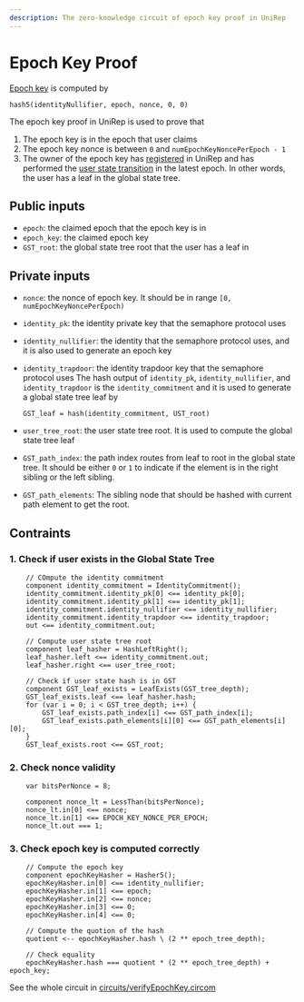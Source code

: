 ```yaml
---
description: The zero-knowledge circuit of epoch key proof in UniRep
---
```


# Epoch Key Proof

[Epoch key](../terms/epoch-key.md) is computed by

```
hash5(identityNullifier, epoch, nonce, 0, 0)
```

The epoch key proof in UniRep is used to prove that

1. The epoch key is in the epoch that user claims
2. The epoch key nonce is between `0` and `numEpochKeyNoncePerEpoch - 1`
3. The owner of the epoch key has [registered](https://github.com/vivianjeng/UniRep/blob/git-book/introduction/README.md#1.-registration) in UniRep and has performed the [user state transition](../terms/user-state-transition.md) in the latest epoch. In other words, the user has a leaf in the global state tree.

## Public inputs

* `epoch`: the claimed epoch that the epoch key is in
* `epoch_key`: the claimed epoch key
* `GST_root`: the global state tree root that the user has a leaf in

## Private inputs

* `nonce`: the nonce of epoch key. It should be in range `[0, numEpochKeyNoncePerEpoch)`
* `identity_pk`: the identity private key that the semaphore protocol uses
* `identity_nullifier`: the identity that the semaphore protocol uses, and it is also used to generate an epoch key
*   `identity_trapdoor`: the identity trapdoor key that the semaphore protocol uses The hash output of `identity_pk`, `identity_nullifier`, and `identity_trapdoor` is the `identity_commitment` and it is used to generate a global state tree leaf by

    ```
    GST_leaf = hash(identity_commitment, UST_root)
    ```
* `user_tree_root`: the user state tree root. It is used to compute the global state tree leaf
* `GST_path_index`: the path index routes from leaf to root in the global state tree. It should be either `0` or `1` to indicate if the element is in the right sibling or the left sibling.
* `GST_path_elements`: The sibling node that should be hashed with current path element to get the root.

## Contraints

### 1. Check if user exists in the Global State Tree

```
    // COmpute the identity commitment
    component identity_commitment = IdentityCommitment();
    identity_commitment.identity_pk[0] <== identity_pk[0];
    identity_commitment.identity_pk[1] <== identity_pk[1];
    identity_commitment.identity_nullifier <== identity_nullifier;
    identity_commitment.identity_trapdoor <== identity_trapdoor;
    out <== identity_commitment.out;

    // Compute user state tree root
    component leaf_hasher = HashLeftRight();
    leaf_hasher.left <== identity_commitment.out;
    leaf_hasher.right <== user_tree_root;

    // Check if user state hash is in GST
    component GST_leaf_exists = LeafExists(GST_tree_depth);
    GST_leaf_exists.leaf <== leaf_hasher.hash;
    for (var i = 0; i < GST_tree_depth; i++) {
        GST_leaf_exists.path_index[i] <== GST_path_index[i];
        GST_leaf_exists.path_elements[i][0] <== GST_path_elements[i][0];
    }
    GST_leaf_exists.root <== GST_root;
```

### 2. Check nonce validity

```
    var bitsPerNonce = 8;

    component nonce_lt = LessThan(bitsPerNonce);
    nonce_lt.in[0] <== nonce;
    nonce_lt.in[1] <== EPOCH_KEY_NONCE_PER_EPOCH;
    nonce_lt.out === 1;
```

### 3. Check epoch key is computed correctly

```
    // Compute the epoch key
    component epochKeyHasher = Hasher5();
    epochKeyHasher.in[0] <== identity_nullifier;
    epochKeyHasher.in[1] <== epoch;
    epochKeyHasher.in[2] <== nonce;
    epochKeyHasher.in[3] <== 0;
    epochKeyHasher.in[4] <== 0;

    // Compute the quotion of the hash
    quotient <-- epochKeyHasher.hash \ (2 ** epoch_tree_depth);

    // Check equality
    epochKeyHasher.hash === quotient * (2 ** epoch_tree_depth) + epoch_key;
```

See the whole circuit in [circuits/verifyEpochKey.circom](https://github.com/appliedzkp/UniRep/blob/7e5cf425242134f73b6131778549b6039ea20a9b/circuits/verifyEpochKey.circom)
